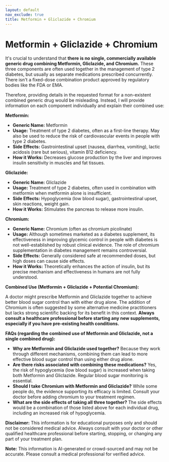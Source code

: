 ```yaml
---
layout: default
nav_exclude: true
title: Metformin + Gliclazide + Chromium
---
```


# Metformin + Gliclazide + Chromium

It's crucial to understand that **there is no single, commercially available generic drug combining Metformin, Gliclazide, and Chromium.**  These three components are often used together in the management of type 2 diabetes, but usually as separate medications prescribed concurrently.  There isn't a fixed-dose combination product approved by regulatory bodies like the FDA or EMA.

Therefore, providing details in the requested format for a non-existent combined generic drug would be misleading.  Instead, I will provide information on each component individually and explain their combined use:

**Metformin:**

* **Generic Name:** Metformin
* **Usage:** Treatment of type 2 diabetes, often as a first-line therapy.  May also be used to reduce the risk of cardiovascular events in people with type 2 diabetes.
* **Side Effects:** Gastrointestinal upset (nausea, diarrhea, vomiting), lactic acidosis (rare but serious), vitamin B12 deficiency.
* **How it Works:** Decreases glucose production by the liver and improves insulin sensitivity in muscles and fat tissues.


**Gliclazide:**

* **Generic Name:** Gliclazide
* **Usage:** Treatment of type 2 diabetes, often used in combination with metformin when metformin alone is insufficient.
* **Side Effects:** Hypoglycemia (low blood sugar), gastrointestinal upset, skin reactions, weight gain.
* **How it Works:** Stimulates the pancreas to release more insulin.


**Chromium:**

* **Generic Name:** Chromium (often as chromium picolinate)
* **Usage:** Although sometimes marketed as a diabetes supplement, its effectiveness in improving glycemic control in people with diabetes is not well-established by robust clinical evidence.  The role of chromium supplementation in diabetes management remains controversial.
* **Side Effects:** Generally considered safe at recommended doses, but high doses can cause side effects.
* **How it Works:**  Theoretically enhances the action of insulin, but its precise mechanism and effectiveness in humans are not fully understood.


**Combined Use (Metformin + Gliclazide + Potential Chromium):**

A doctor might prescribe Metformin and Gliclazide together to achieve better blood sugar control than with either drug alone.  The addition of Chromium is often suggested by some alternative medicine practitioners but lacks strong scientific backing for its benefit in this context.  **Always consult a healthcare professional before starting any new supplements, especially if you have pre-existing health conditions.**

**FAQs (regarding the combined use of Metformin and Gliclazide, not a single combined drug):**

* **Why are Metformin and Gliclazide used together?** Because they work through different mechanisms, combining them can lead to more effective blood sugar control than using either drug alone.
* **Are there risks associated with combining these medications?** Yes, the risk of hypoglycemia (low blood sugar) is increased when taking both Metformin and Gliclazide.  Regular blood sugar monitoring is essential.
* **Should I take Chromium with Metformin and Gliclazide?**  While some people do, the evidence supporting its efficacy is limited.  Consult your doctor before adding chromium to your treatment regimen.
* **What are the side effects of taking all three together?** The side effects would be a combination of those listed above for each individual drug, including an increased risk of hypoglycemia.

**Disclaimer:** This information is for educational purposes only and should not be considered medical advice. Always consult with your doctor or other qualified healthcare professional before starting, stopping, or changing any part of your treatment plan.


**Note:** This information is AI-generated or crowd-sourced and may not be accurate. Please consult a medical professional for verified advice.
